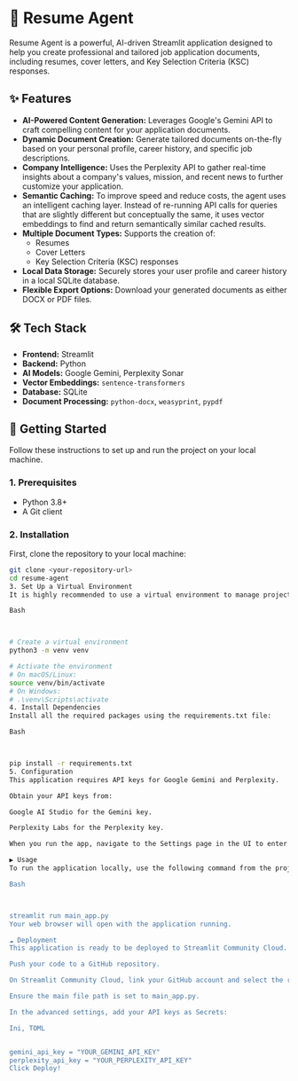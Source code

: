 # 🤖 Resume Agent

Resume Agent is a powerful, AI-driven Streamlit application designed to help you create professional and tailored job application documents, including resumes, cover letters, and Key Selection Criteria (KSC) responses.

## ✨ Features

- **AI-Powered Content Generation:** Leverages Google's Gemini API to craft compelling content for your application documents.
- **Dynamic Document Creation:** Generate tailored documents on-the-fly based on your personal profile, career history, and specific job descriptions.
- **Company Intelligence:** Uses the Perplexity API to gather real-time insights about a company's values, mission, and recent news to further customize your application.
- **Semantic Caching:** To improve speed and reduce costs, the agent uses an intelligent caching layer. Instead of re-running API calls for queries that are slightly different but conceptually the same, it uses vector embeddings to find and return semantically similar cached results.
- **Multiple Document Types:** Supports the creation of:
    - Resumes
    - Cover Letters
    - Key Selection Criteria (KSC) responses
- **Local Data Storage:** Securely stores your user profile and career history in a local SQLite database.
- **Flexible Export Options:** Download your generated documents as either DOCX or PDF files.

## 🛠️ Tech Stack

- **Frontend:** Streamlit
- **Backend:** Python
- **AI Models:** Google Gemini, Perplexity Sonar
- **Vector Embeddings:** `sentence-transformers`
- **Database:** SQLite
- **Document Processing:** `python-docx`, `weasyprint`, `pypdf`

## 🚀 Getting Started

Follow these instructions to set up and run the project on your local machine.

### 1. Prerequisites

- Python 3.8+
- A Git client

### 2. Installation

First, clone the repository to your local machine:

```bash
git clone <your-repository-url>
cd resume-agent
3. Set Up a Virtual Environment
It is highly recommended to use a virtual environment to manage project dependencies.

Bash



# Create a virtual environment
python3 -m venv venv

# Activate the environment
# On macOS/Linux:
source venv/bin/activate
# On Windows:
# .\venv\Scripts\activate
4. Install Dependencies
Install all the required packages using the requirements.txt file:

Bash



pip install -r requirements.txt
5. Configuration
This application requires API keys for Google Gemini and Perplexity.

Obtain your API keys from:

Google AI Studio for the Gemini key.

Perplexity Labs for the Perplexity key.

When you run the app, navigate to the Settings page in the UI to enter and save your API keys. For deployment, these should be set as secrets.

▶️ Usage
To run the application locally, use the following command from the project's root directory:

Bash



streamlit run main_app.py
Your web browser will open with the application running.

☁️ Deployment
This application is ready to be deployed to Streamlit Community Cloud.

Push your code to a GitHub repository.

On Streamlit Community Cloud, link your GitHub account and select the repository.

Ensure the main file path is set to main_app.py.

In the advanced settings, add your API keys as Secrets:

Ini, TOML


gemini_api_key = "YOUR_GEMINI_API_KEY"
perplexity_api_key = "YOUR_PERPLEXITY_API_KEY"
Click Deploy!
